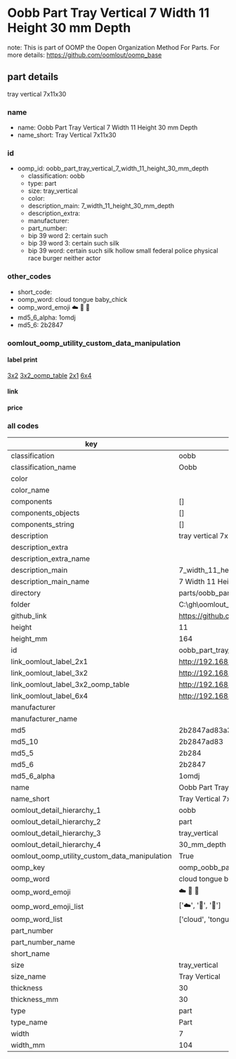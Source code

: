 # Oobb Part Tray Vertical 7 Width 11 Height 30 mm Depth  

note: This is part of OOMP the Oopen Organization Method For Parts. For more details: https://github.com/oomlout/oomp_base

##  part details
  



tray vertical 7x11x30



### name
* name: Oobb Part Tray Vertical 7 Width 11 Height 30 mm Depth
* name_short: Tray Vertical 7x11x30 
### id
* oomp_id: oobb_part_tray_vertical_7_width_11_height_30_mm_depth
  * classification: oobb
  * type: part
  * size: tray_vertical
  * color: 
  * description_main: 7_width_11_height_30_mm_depth
  * description_extra: 
  * manufacturer: 
  * part_number: 
  * bip 39 word 2: certain such
  * bip 39 word 3: certain such silk
  * bip 39 word: certain such silk hollow small federal police physical race burger neither actor

### other_codes
* short_code: 
* oomp_word: cloud tongue baby_chick
* oomp_word_emoji :cloud: :tongue: :baby_chick:
* md5_6_alpha: 1omdj
* md5_6: 2b2847






### oomlout_oomp_utility_custom_data_manipulation
#### label print
[3x2](http://192.168.1.245:1112/?label=oomp%201omdj)
[3x2_oomp_table](http://192.168.1.108:1112/?label=oomp%201omdj)
[2x1](http://192.168.1.242:1112/?label=oomp%201omdj)
[6x4](http://192.168.1.55:1112/?label=oomp%201omdj)    

#### link

                              

#### price







### all codes 
| key | value |  
| --- | --- |  
| classification | oobb |  
| classification_name | Oobb |  
| color |  |  
| color_name |  |  
| components | [] |  
| components_objects | [] |  
| components_string | [] |  
| description | tray vertical 7x11x30 |  
| description_extra |  |  
| description_extra_name |  |  
| description_main | 7_width_11_height_30_mm_depth |  
| description_main_name | 7 Width 11 Height 30 mm Depth |  
| directory | parts/oobb_part_tray_vertical_7_width_11_height_30_mm_depth |  
| folder | C:\gh\oomlout_oobb_version_4_generated_parts\parts\oobb_part_tray_vertical_7_width_11_height_30_mm_depth |  
| github_link | https://github.com/oomlout/oomlout_oomp_part_src/tree/main/parts/oobb_part_tray_vertical_7_width_11_height_30_mm_depth |  
| height | 11 |  
| height_mm | 164 |  
| id | oobb_part_tray_vertical_7_width_11_height_30_mm_depth |  
| link_oomlout_label_2x1 | http://192.168.1.242:1112/?label=oomp%201omdj |  
| link_oomlout_label_3x2 | http://192.168.1.245:1112/?label=oomp%201omdj |  
| link_oomlout_label_3x2_oomp_table | http://192.168.1.108:1112/?label=oomp%201omdj |  
| link_oomlout_label_6x4 | http://192.168.1.55:1112/?label=oomp%201omdj |  
| manufacturer |  |  
| manufacturer_name |  |  
| md5 | 2b2847ad83a3f4f551e636cf9136192d |  
| md5_10 | 2b2847ad83 |  
| md5_5 | 2b284 |  
| md5_6 | 2b2847 |  
| md5_6_alpha | 1omdj |  
| name | Oobb Part Tray Vertical 7 Width 11 Height 30 mm Depth |  
| name_short | Tray Vertical 7x11x30  |  
| oomlout_detail_hierarchy_1 | oobb |  
| oomlout_detail_hierarchy_2 | part |  
| oomlout_detail_hierarchy_3 | tray_vertical |  
| oomlout_detail_hierarchy_4 | 30_mm_depth |  
| oomlout_oomp_utility_custom_data_manipulation | True |  
| oomp_key | oomp_oobb_part_tray_vertical_7_width_11_height_30_mm_depth |  
| oomp_word | cloud tongue baby_chick |  
| oomp_word_emoji | :cloud: :tongue: :baby_chick: |  
| oomp_word_emoji_list | [':cloud:', ':tongue:', ':baby_chick:'] |  
| oomp_word_list | ['cloud', 'tongue', 'baby_chick'] |  
| part_number |  |  
| part_number_name |  |  
| short_name |  |  
| size | tray_vertical |  
| size_name | Tray Vertical |  
| thickness | 30 |  
| thickness_mm | 30 |  
| type | part |  
| type_name | Part |  
| width | 7 |  
| width_mm | 104 |  
